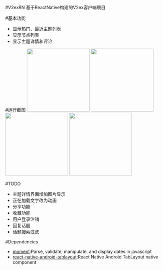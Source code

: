 #V2exRN
基于ReactNative构建的V2ex客户端项目

#基本功能
- 显示热门、最近主题列表
- 显示节点列表
- 显示主题详情和评论

#运行截图
<img src="http://7xored.com1.z0.glb.clouddn.com/apps_shots_v2ex_rn_1.png" width="200">
<img src="http://7xored.com1.z0.glb.clouddn.com/apps_shots_v2ex_rn_2.png" width="200">
<img src="http://7xored.com1.z0.glb.clouddn.com/apps_shots_v2ex_rn_3.png" width="200">
<img src="http://7xored.com1.z0.glb.clouddn.com/apps_shots_v2ex_rn_4.png" width="200">

#TODO
- 主题详情界面增加图片显示
- 正在加载文字改为动画
- 分享功能
- 收藏功能
- 用户登录注销
- 回复话题
- 话题搜索过滤

#Dependencies
- [moment](https://github.com/moment/moment):Parse, validate, manipulate, and display dates in javascript
- [react-native-android-tablayout](https://github.com/AlbertBrand/react-native-android-tablayout):React Native Android TabLayout native component

